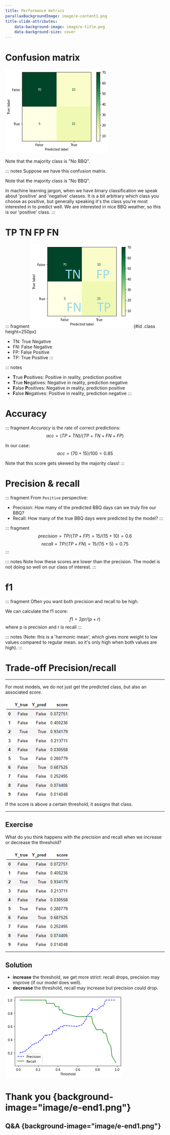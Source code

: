 ```yaml
---
title: Performance metrics
parallaxBackgroundImage: image/e-content1.png
title-slide-attributes:
    data-background-image: image/e-title.png
    data-background-size: cover
---
```


# Confusion matrix

![](image/2.1-Confusion-matrix.png)

Note that the majority class is "No BBQ".

::: notes
Suppose we have this confusion matrix.

Note that the majority class is "No BBQ".

In machine learning jargon, when we have binary classification we speak about 'positive' and 'negative' classes.
It is a bit arbitrary which class you choose as positive, but generally speaking it's the class you're most interested in to predict well. We are interested in nice BBQ weather, so this is our 'positive' class.
:::


# TP TN FP FN

::: fragment
![](image/2.2-Confusion-matrix-rates.png){#id .class height=250px}

- TN: True Negative
- FN: False Negative
- FP: False Positive
- TP: True Positive
:::

::: notes
- **T**rue **P**ositives: Positive in reality, prediction positive
- **T**rue **N**egatives: Negative in reality, prediction negative
- **F**alse **P**ositives: Negative in reality, prediction positive
- **F**alse **N**egatives: Positive in reality, prediction negative
:::

# Accuracy

::: fragment
*Accuracy* is the rate of correct predictions:
$$acc = (TP+TN) / (TP+TN+FN+FP)$$

In our case:
$$acc = (70 + 15) / 100 = 0.85$$

Note that this score gets skewed by the majority class!
:::

# Precision & recall

::: fragment
From `Positive` perspective:

- Precision: How many of the predicted BBQ days can we truly fire our BBQ?
- Recall: How many of the true BBQ days were predicted by the model?
:::

::: fragment
$$precision = TP / (TP + FP) = 15 / (15+10) = 0.6$$
$$recall = TP / (TP + FN) = 15 / (15+5) = 0.75$$
:::

::: notes
Note how these scores are lower than the precision. The model is not doing so well on our class of interest.
:::

# f1

::: fragment
Often you want both precision and recall to be high.

We can calculate the f1 score:
$$f1 = 2pr / (p + r)$$
where p is precision and r is recall
:::

::: notes
(Note: this is a 'harmonic mean', which gives more weight to low values compared to regular mean. so it's only high when both values are high).
:::

# Trade-off Precision/recall

---

For most models, we do not just get the predicted class, but also an associated *score*.

![](image/2.3-scores-table.png)

If the score is above a certain threshold, it assigns that class.

---

## Exercise

What do you think happens with the precision and recall when we increase or decrease the threshold?

![](image/2.3-scores-table.png)

---

## Solution

- **increase** the threshold, we get more strict: recall drops, precision may improve (if our model does well).
- **decrease** the threshold, recall may increase but precision could drop.

![](image/2.4-precision-recall-graph.png)

# Thank you {background-image="image/e-end1.png"}
## Q&A {background-image="image/e-end1.png"}